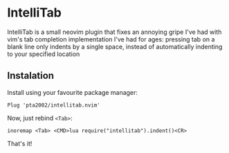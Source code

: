 # IntelliTab
IntelliTab is a small neovim plugin that fixes an annoying gripe I've had with
vim's tab completion implementation I've had for ages: pressing tab on a blank
line only indents by a single space, instead of automatically indenting to your
specified location

## Instalation
Install using your favourite package manager:

```vim
Plug 'pta2002/intellitab.nvim'
```

Now, just rebind `<Tab>`:

```vim
inoremap <Tab> <CMD>lua require("intellitab").indent()<CR>
```

That's it!
